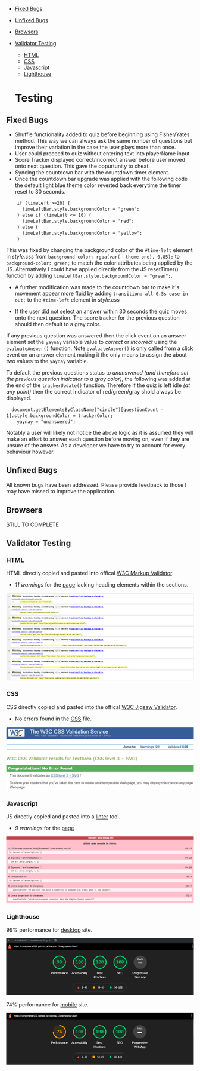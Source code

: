   - [Fixed Bugs](#fixed-bugs)
  - [Unfixed Bugs](#unfixed-bugs)
  - [Browsers](#browsers)
  - [Validator Testing](#validator-testing)
    - [HTML](#html)
    - [CSS](#css)
    - [Javascript](#javascript)
    - [Lighthouse](#lighthouse)

    # Testing
## Fixed Bugs
- Shuffle functionality added to quiz before beginning using Fisher/Yates method.  This way we can always ask the same number of questions but 
improve their variation in the case the user plays more than once.
- User could proceed to quiz without entering text into playerName input
- Score Tracker displayed correct/incorrect answer before user moved onto next question.  This gave the oppurtunity to cheat.
- Syncing the countdown bar with the countdown timer element.
- Once the countdown bar upgrade was applied with the following code the default light blue theme color reverted back everytime the timer reset to 30 seconds.

``` JS
    if (timeLeft >=20) {
      timeLeftBar.style.backgroundColor = "green";
    } else if (timeLeft <= 10) {
      timeLeftBar.style.backgroundColor = "red";
    } else {
      timeLeftBar.style.backgroundColor = "yellow";
    }
```
This was fixed by changing the background color of the `#time-left` element in *style.css* from `background-color: rgba(var(--theme-one), 0.85);` to  `background-color: green;` to match the color attributes being applied by the JS. Alternatively I could have applied directly from the JS resetTimer() function by adding `timeLeftBar.style.backgroundColor = "green";`.

- A further modification was made to the countdown bar to make it's movement appear more fluid by adding `transition: all 0.5s ease-in-out;` to the `#time-left` element in *style.css*

- If the user did not select an answer within 30 seconds the quiz moves onto the next question. The score tracker for the previous question should then default to a gray color.

If any previous question was answered then the click event on an answer element set the `yaynay` variable value to *correct* or *incorrect* using the `evaluateAnswer()` function. Note `evaluateAnswer()` is only called from a click event on an answer element making it the only means to assign the about two values to the `yaynay` variable.

To default the previous questions status to *unanswered (and therefore set the previous question indicator to a gray color)*, the following was added at the end of the `trackerUpdate()` function.  Therefore if the quiz is left idle *(at any point)* then the correct indicator of red/green/gray shold always be displayed.

``` JS
  document.getElementsByClassName("circle")[questionCount - 1].style.backgroundColor = trackerColor;
    yaynay = "unanswered";
```

Notably a user will likely not notice the above logic as it is assumed they will make an effort to answer each question before 
moving on, even if they are unsure of the answer.  As a developer we have to try to account for every behaviour however.

## Unfixed Bugs
All known bugs have been addressed.  Please provide feedback to those I may have missed to improve the application.

## Browsers
STILL TO COMPLETE

## Validator Testing
### HTML
HTML directly copied and pasted into offical [W3C Markup Validator](https://validator.w3.org/). 
- *11 warnings* for the [page](docs/readme/html-validator-results.png "Image of validated HTML for index.html") lacking heading elements within the sections.

![index](docs/readme/html-validator-results.png "Image of validated HTML for index.html")

### CSS
CSS directly copied and pasted into the offical [W3C Jigsaw Validator](https://jigsaw.w3.org/css-validator/).
- No errors found in the [CSS](docs/readme/jigsaw.png "Image of validated external CSS file") file.

![CSS](docs/readme/jigsaw.png "Image of validated external CSS file")

### Javascript
JS directly copied and pasted into a [linter](https://www.jslint.com/) tool.
- *9 warnings* for the [page](docs/readme/linter-check.png "JS Linter Check")

![JS Linter Check](docs/readme/linter-check.png "JS Linter Check")

### Lighthouse
99% performance for [desktop](docs/readme/lighthouse-desktop.png "Chrome Developer Tools desktop score") site.

![desktop](docs/readme/lighthouse-desktop.png "Chrome Developer Tools desktop score")

74% performance for [mobile](docs/readme/lighthouse-mobile.png "Chrome Developer Tools mobile score") site.

![mobile](docs/readme/lighthouse-mobile.png "Chrome Developer Tools mobile score")

